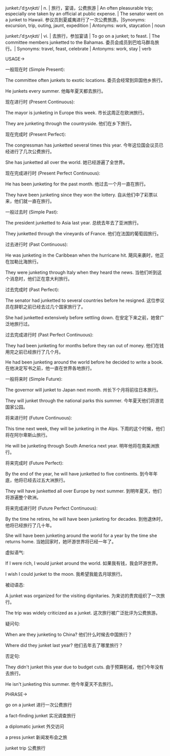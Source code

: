 junket:/ˈdʒʌŋkɪt/ | n. | 旅行，宴请，公费旅游 | An often pleasurable trip; especially one taken by an official at public expense. |  The senator went on a junket to Hawaii. 参议员到夏威夷进行了一次公费旅游。|Synonyms: excursion, trip, outing, jaunt, expedition | Antonyms: work, staycation | noun

junket:/ˈdʒʌŋkɪt/ | vi. |  去旅行，参加宴请 | To go on a junket; to feast. | The committee members junketted to the Bahamas. 委员会成员到巴哈马群岛旅行。| Synonyms: travel, feast, celebrate | Antonyms: work, stay | verb


USAGE->

一般现在时 (Simple Present):

The committee often junkets to exotic locations. 委员会经常到异国他乡旅行。

He junkets every summer. 他每年夏天都去旅行。


现在进行时 (Present Continuous):

The mayor is junketing in Europe this week. 市长这周正在欧洲旅行。

They are junketing through the countryside. 他们在乡下旅行。


现在完成时 (Present Perfect):

The congressman has junketted several times this year. 今年这位国会议员已经进行了几次公费旅行。

She has junketted all over the world. 她已经游遍了全世界。


现在完成进行时 (Present Perfect Continuous):

He has been junketing for the past month. 他过去一个月一直在旅行。

They have been junketing since they won the lottery. 自从他们中了彩票以来，他们就一直在旅行。


一般过去时 (Simple Past):

The president junketted to Asia last year. 总统去年去了亚洲旅行。

They junketted through the vineyards of France. 他们在法国的葡萄园旅行。


过去进行时 (Past Continuous):

He was junketing in the Caribbean when the hurricane hit. 飓风来袭时，他正在加勒比海旅行。

They were junketing through Italy when they heard the news. 当他们听到这个消息时，他们正在意大利旅行。


过去完成时 (Past Perfect):

The senator had junketted to several countries before he resigned.  这位参议员在辞职之前已经去过几个国家旅行了。

She had junketted extensively before settling down. 在安定下来之前，她曾广泛地旅行过。


过去完成进行时 (Past Perfect Continuous):

They had been junketing for months before they ran out of money. 他们在钱用完之前已经旅行了几个月。

He had been junketing around the world before he decided to write a book. 在他决定写书之前，他一直在世界各地旅行。


一般将来时 (Simple Future):

The governor will junket to Japan next month. 州长下个月将前往日本旅行。

They will junket through the national parks this summer. 今年夏天他们将游览国家公园。


将来进行时 (Future Continuous):

This time next week, they will be junketing in the Alps. 下周的这个时候，他们将在阿尔卑斯山旅行。

He will be junketing through South America next year. 明年他将在南美洲旅行。


将来完成时 (Future Perfect):

By the end of the year, he will have junketted to five continents. 到今年年底，他将已经去过五大洲旅行。

They will have junketted all over Europe by next summer. 到明年夏天，他们将游遍整个欧洲。


将来完成进行时 (Future Perfect Continuous):

By the time he retires, he will have been junketing for decades. 到他退休时，他将已经旅行了几十年。

She will have been junketing around the world for a year by the time she returns home. 当她回家时，她环游世界将已经一年了。


虚拟语气:

If I were rich, I would junket around the world. 如果我有钱，我会环游世界。

I wish I could junket to the moon. 我希望我能去月球旅行。


被动语态:

A junket was organized for the visiting dignitaries. 为来访的贵宾组织了一次旅行。

The trip was widely criticized as a junket. 这次旅行被广泛批评为公费旅游。


疑问句:

When are they junketing to China? 他们什么时候去中国旅行？

Where did they junket last year? 他们去年去了哪里旅行？


否定句:

They didn't junket this year due to budget cuts. 由于预算削减，他们今年没有去旅行。

He isn't junketing this summer. 他今年夏天不去旅行。



PHRASE->

go on a junket  进行一次公费旅行

a fact-finding junket  实况调查旅行

a diplomatic junket  外交访问

a press junket  新闻发布会之旅

junket trip  公费旅行
